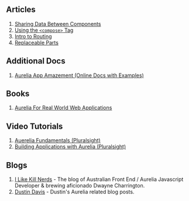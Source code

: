 ## Articles

1. [Sharing Data Between Components](articles/sharing-data-between-components)
1. [Using the `<compose>` Tag](articles/compose-tag)
1. [Intro to Routing](articles/routing-intro)
1. [Replaceable Parts](http://dustindavis.me/aurelia-replaceable-parts-html-only-templates/)

## Additional Docs

1. [Aurelia App Amazement (Online Docs with Examples)](https://kristianmandrup.gitbooks.io/aurelia-app-amazement/content/)

## Books 

1. [Aurelia For Real World Web Applications](https://leanpub.com/aurelia-for-real-world-applications)

## Video Tutorials

1. [Auerelia Fundamentals (Pluralsight)](https://app.pluralsight.com/library/courses/aurelia-fundamentals/table-of-contents)
1. [Building Applications with Aurelia (Pluralsight)](https://app.pluralsight.com/library/courses/building-applications-aurelia/table-of-contents)

## Blogs

1. [I Like Kill Nerds](https://ilikekillnerds.com/) - The blog of Australian Front End / Aurelia Javascript Developer & brewing aficionado Dwayne Charrington.
1. [Dustin Davis](http://dustindavis.me/?s=aurelia) - Dustin's Aurelia related blog posts.

